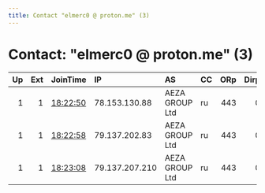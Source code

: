 ```yaml
---
title: Contact "elmerc0 @ proton.me" (3)
---
```


# Contact: "elmerc0 @ proton.me" (3)

|   Up |   Ext | JoinTime                                                                                              | IP             | AS             | CC   |   ORp |   Dirp | OS    | Version   | Nickname        |   eFamMembers |
|-----:|------:|:------------------------------------------------------------------------------------------------------|:---------------|:---------------|:-----|------:|-------:|:------|:----------|:----------------|--------------:|
|    1 |     1 | [18:22:50](https://nusenu.github.io/OrNetStats/w/relay/80A36AC3C045B1896DE853BB3AC652B8541FA0BD.html) | 78.153.130.88  | AEZA GROUP Ltd | ru   |   443 |      0 | Linux | 0.4.7.13  | cherryberries06 |             3 |
|    1 |     1 | [18:22:58](https://nusenu.github.io/OrNetStats/w/relay/73793D8B90296B7AEF4BA4C539FC085CBABB3434.html) | 79.137.202.83  | AEZA GROUP Ltd | ru   |   443 |      0 | Linux | 0.4.7.13  | cherryberries07 |             3 |
|    1 |     1 | [18:23:08](https://nusenu.github.io/OrNetStats/w/relay/9FBFECD416A9CBD2C449A422818485A58B3B4593.html) | 79.137.207.210 | AEZA GROUP Ltd | ru   |   443 |      0 | Linux | 0.4.7.13  | cherryberries08 |             3 |
